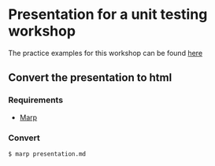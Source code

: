 # Presentation for a unit testing workshop

The practice examples for this workshop can be found [here](https://github.com/lukaslangen/workshop-unittesting-practice-examples)

## Convert the presentation to html

### Requirements

- [Marp](https://marp.app/)

### Convert

`$ marp presentation.md`
